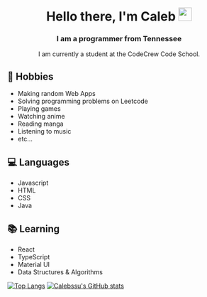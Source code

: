 
<h1 align="center">Hello there, I'm Caleb <img src="https://media.giphy.com/media/hvRJCLFzcasrR4ia7z/giphy.gif" width="30px"></h1>
<h3 align="center">I am a programmer from Tennessee</h3>

<p align="center">I am currently a student at the CodeCrew Code School.</p>

## 📅 Hobbies

- Making random Web Apps
- Solving programming problems on Leetcode
- Playing games
- Watching anime
- Reading manga
- Listening to music
- etc...

 ## 💻 Languages

- Javascript
- HTML 
- CSS
- Java

## 📚 Learning

- React 
- TypeScript
- Material UI
- Data Structures & Algorithms
  
[![Top Langs](https://github-readme-stats.vercel.app/api/top-langs/?username=Calebssu)](https://github.com/anuraghazra/github-readme-stats)
[![Calebssu's GitHub stats](https://github-readme-stats.vercel.app/api?username=Calebssu&show_icons=true&theme=tokyonight)](https://github.com/anuraghazra/github-readme-stats)
